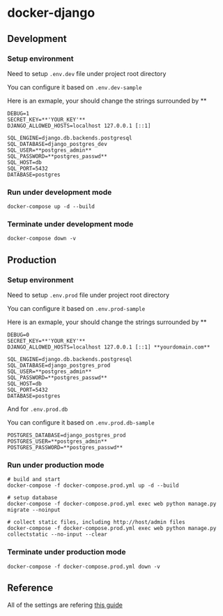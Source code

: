 # docker-django

## Development

### Setup environment
Need to setup `.env.dev` file under project root directory

You can configure it based on `.env.dev-sample`

Here is an exmaple, your should change the strings surrounded by \*\*
```
DEBUG=1
SECRET_KEY=**'YOUR_KEY'**
DJANGO_ALLOWED_HOSTS=localhost 127.0.0.1 [::1]

SQL_ENGINE=django.db.backends.postgresql
SQL_DATABASE=django_postgres_dev
SQL_USER=**postgres_admin**
SQL_PASSWORD=**postgres_passwd**
SQL_HOST=db
SQL_PORT=5432
DATABASE=postgres
```


### Run under development mode
```
docker-compose up -d --build
```

### Terminate under development mode
```
docker-compose down -v
```

## Production


### Setup environment
Need to setup `.env.prod` file under project root directory

You can configure it based on `.env.prod-sample`

Here is an exmaple, your should change the strings surrounded by \*\*
```
DEBUG=0
SECRET_KEY=**'YOUR_KEY'**
DJANGO_ALLOWED_HOSTS=localhost 127.0.0.1 [::1] **yourdomain.com**

SQL_ENGINE=django.db.backends.postgresql
SQL_DATABASE=django_postgres_prod
SQL_USER=**postgres_admin**
SQL_PASSWORD=**postgres_passwd**
SQL_HOST=db
SQL_PORT=5432
DATABASE=postgres
```

And for `.env.prod.db`

You can configure it based on `.env.prod.db-sample`
```
POSTGRES_DATABASE=django_postgres_prod
POSTGRES_USER=**postgres_admin**
POSTGRES_PASSWORD=**postgres_passwd**
```

### Run under production mode
```
# build and start
docker-compose -f docker-compose.prod.yml up -d --build

# setup database
docker-compose -f docker-compose.prod.yml exec web python manage.py migrate --noinput

# collect static files, including http://host/admin files
docker-compose -f docker-compose.prod.yml exec web python manage.py collectstatic --no-input --clear
```

### Terminate under production mode
```
docker-compose -f docker-compose.prod.yml down -v
```

## Reference
All of the settings are refering [this guide](https://testdriven.io/blog/dockerizing-django-with-postgres-gunicorn-and-nginx/)
